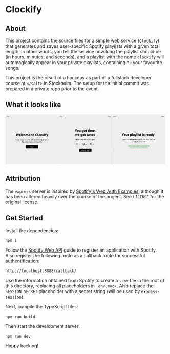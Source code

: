 # Clockify

## About

This project contains the source files for a simple web service (`Clockify`) that generates and saves user-specific Spotify playlists with a given total length. In other words, you tell the service how long the playlist should be (in hours, minutes, and seconds), and a playlist with the name `clockify` will automagically appear in your private playlists, containing all your favourite songs.

This project is the result of a hackday as part of a fullstack developer course at `</salt>` in Stockholm. The setup for the initial commit was prepared in a private repo prior to the event.

## What it looks like

<img src="./screenshots/screenshot-1.png" alt="screenshot 1" width="33%"/><img src="./screenshots/screenshot-2.png" alt="screenshot 2" width="33%"/><img src="./screenshots/screenshot-3.png" alt="screenshot 3" width="33%"/>

## Attribution

The `express` server is inspired by [Spotify's Web Auth Examples](https://github.com/spotify/web-api-auth-examples), although it has been altered heavily over the course of the project. See `LICENSE` for the original license.

## Get Started

Install the dependencies:

    npm i

Follow the [Spotify Web API](https://developer.spotify.com/documentation/general/guides/app-settings/#register-your-app) guide to register an application with Spotify. Also register the following route as a callback route for successful authentification:

    http://localhost:8888/callback/

Use the information obtained from Spotify to create a `.env` file in the root of this directory, replacing all placeholders in `.env.mock`. Also replace the `SESSION_SECRET` placeholder with a secret string (will be used by `express-session`).

Next, compile the TypeScript files:

    npm run build

Then start the development server:

    npm run dev

Happy hacking!
